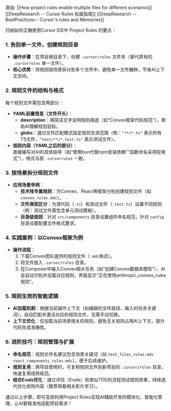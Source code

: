 

源自:
[[How project rules enable multiple files for different scenarios]]
[[DeepResearch -- Cursor Rules 权威指南]]
[[DeepResearch -- BestPractices-- Cursor's rules and Memories]]

归纳如何正确使用Cursor IDE中 Project Rules 的要点：  

### **1. 告别单一文件，创建规则目录**  
- **操作步骤**：在项目根目录下，创建 `.cursor/rules` 文件夹（替代原有的 `.cursorrules` 单一文件）。  
- **核心优势**：将规则按场景拆分到多个文件中，避免单一文件臃肿，节省AI上下文空间。  


### **2. 规则文件的结构与格式**  
每个规则文件需包含两部分：  
- **YAML前置信息（文件开头）**：  
  - **description**：用简洁文字说明规则用途（如“Convex框架代码规范”），帮助AI理解规则目标。  
  - **globs**：通过文件匹配模式指定规则生效范围（例：`"**/*.ts"` 表示所有TS文件，`"test/**/*.test.ts"` 表示测试文件）。  
- **规则内容（YAML之后的部分）**：  
  直接编写对AI的具体指导（如“使用bun代替npm安装依赖”“函数命名采用驼峰式”），格式与原 `.cursorrules` 一致。  


### **3. 按场景拆分规则文件**  
- **应用场景举例**：  
  - **技术栈专属规则**：为Convex、React等框架分别创建规则文件（如 `convex_rules.mdc`）。  
  - **文件类型区分**：为源代码（`.ts`）和测试文件（`.test.ts`）设置不同规则（例：测试文件需包含单元测试模板）。  
  - **目录级规则**：针对 `src/components` 目录设置组件命名规范，针对 `config` 目录设置配置文件格式要求。  


### **4. 实践案例：以Convex框架为例**  
- **操作流程**：  
  1. 下载Convex团队提供的规则文件（`.mdc`格式）。  
  2. 将文件放入 `.cursor/rules` 目录。  
  3. 在Composer中输入Convex相关任务（如“创建Convex数据库模型”），AI会自动识别并加载对应规则，界面显示“正在使用anthropic_convex_rules规则”。  


### **5. 规则生效的智能逻辑**  
- **AI加载机制**：根据当前操作上下文（如编辑的文件路径、输入的任务关键词），自动匹配并激活对应的规则文件，无需手动切换。  
- **上下文优化**：仅加载当前场景相关的规则，避免无关规则占用AI上下文，提升代码生成准确性。  


### **6. 进阶技巧：规则管理与扩展**  
- **命名规范**：规则文件名建议包含场景关键词（如 `test_files_rules.mdc` `react_components_rules.mdc`），便于后续维护。  
- **规则复用**：跨项目使用时，可复制规则文件到新项目的 `.cursor/rules` 目录，快速复用成熟规范。  
- **结合Evals优化**：通过评估（Evals）和类似TDD的流程测试规则效果，持续迭代优化规则内容（推荐观看相关影片学习）。  


通过以上步骤，即可高效利用Project Rules实现AI辅助开发的模块化、智能化管理，让AI更精准地适配项目需求！